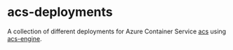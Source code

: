 # acs-deployments

A collection of different deployments for Azure Container Service [acs](https://azure.microsoft.com/en-us/services/container-service/)
using [acs-engine](https://github.com/Azure/acs-engine).

